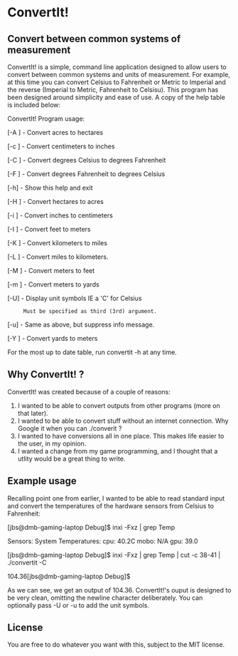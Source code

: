 # ConvertIt!
## Convert between common systems of measurement

ConvertIt! is a simple, command line application designed to allow users to convert between common systems and 
units of measurement. For example, at this time you can convert Celsius to Fahrenheit or
Metric to Imperial and the reverse (Imperial to Metric, Fahrenheit to Celsisu). This program has been designed around
simplicity and ease of use. A copy of the help table is included below:

ConvertIt! Program usage:

  [-A <int>] - Convert acres to hectares
  
  [-c <int>] - Convert centimeters to inches
  
  [-C <int>] - Convert degrees Celsius to degrees Fahrenheit
  
  [-F <int>] - Convert degrees Fahrenheit to degrees Celsius
  
  [-h]       - Show this help and exit
  
  [-H <int>] - Convert hectares to acres
  
  [-i <int>] - Convert inches to centimeters
  
  [-I <int>] - Convert feet to meters
  
  [-K <int>] - Convert kilometers to miles
  
  [-L <int>] - Convert miles to kilometers.
  
  [-M <int>] - Convert meters to feet
  
  [-m <int>] - Convert meters to yards
  
  [-U] - Display unit symbols IE a 'C' for Celsius
  
         Must be specified as third (3rd) argument.
         
  [-u] - Same as above, but suppress info message.
  
  [-Y <int>] - Convert yards to meters

For the most up to date table, run convertit -h at any time.

## Why ConvertIt! ?
ConvertIt! was created because of a couple of reasons:
1) I wanted to be able to convert outputs from other programs (more on that later).
2) I wanted to be able to convert stuff without an internet connection. Why Google it when you can ./converit ?
3) I wanted to have conversions all in one place. This makes life easier to the user, in my opinion.
4) I wanted a change from my game programming, and I thought that a utlity would be a great thing to write.

## Example usage
Recalling point one from earlier, I wanted to be able to read standard input and convert the temperatures of the
hardware sensors from Celsius to Fahrenheit:

[jbs@dmb-gaming-laptop Debug]$ inxi -Fxz | grep Temp

Sensors:   System Temperatures: cpu: 40.2C mobo: N/A gpu: 39.0

[jbs@dmb-gaming-laptop Debug]$ inxi -Fxz | grep Temp | cut -c 38-41 | ./convertit -C

104.36[jbs@dmb-gaming-laptop Debug]$ 

As we can see, we get an output of 104.36. ConvertIt!'s ouput is designed to be very clean, omitting the 
newline character deliberately. You can optionally pass -U or -u to add the unit symbols.

## License
You are free to do whatever you want with this, subject to the MIT license.
